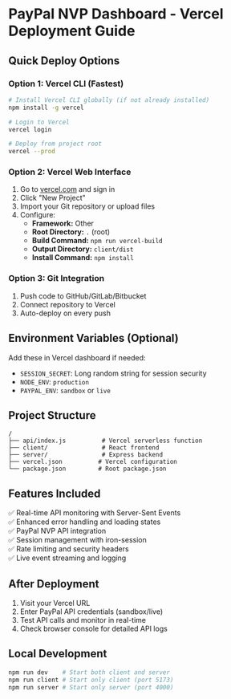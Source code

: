 # PayPal NVP Dashboard - Vercel Deployment Guide

## Quick Deploy Options

### Option 1: Vercel CLI (Fastest)
```bash
# Install Vercel CLI globally (if not already installed)
npm install -g vercel

# Login to Vercel
vercel login

# Deploy from project root
vercel --prod
```

### Option 2: Vercel Web Interface
1. Go to [vercel.com](https://vercel.com) and sign in
2. Click "New Project"
3. Import your Git repository or upload files
4. Configure:
   - **Framework:** Other
   - **Root Directory:** `.` (root)
   - **Build Command:** `npm run vercel-build`
   - **Output Directory:** `client/dist`
   - **Install Command:** `npm install`

### Option 3: Git Integration
1. Push code to GitHub/GitLab/Bitbucket
2. Connect repository to Vercel
3. Auto-deploy on every push

## Environment Variables (Optional)
Add these in Vercel dashboard if needed:
- `SESSION_SECRET`: Long random string for session security
- `NODE_ENV`: `production`
- `PAYPAL_ENV`: `sandbox` or `live`

## Project Structure
```
/
├── api/index.js          # Vercel serverless function
├── client/               # React frontend
├── server/               # Express backend
├── vercel.json          # Vercel configuration
└── package.json         # Root package.json
```

## Features Included
✅ Real-time API monitoring with Server-Sent Events  
✅ Enhanced error handling and loading states  
✅ PayPal NVP API integration  
✅ Session management with iron-session  
✅ Rate limiting and security headers  
✅ Live event streaming and logging  

## After Deployment
1. Visit your Vercel URL
2. Enter PayPal API credentials (sandbox/live)
3. Test API calls and monitor in real-time
4. Check browser console for detailed API logs

## Local Development
```bash
npm run dev    # Start both client and server
npm run client # Start only client (port 5173)
npm run server # Start only server (port 4000)
```